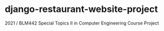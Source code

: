 # django-restaurant-website-project
 2021 / BLM442 Special Topics II in Computer Engineering Course Project
